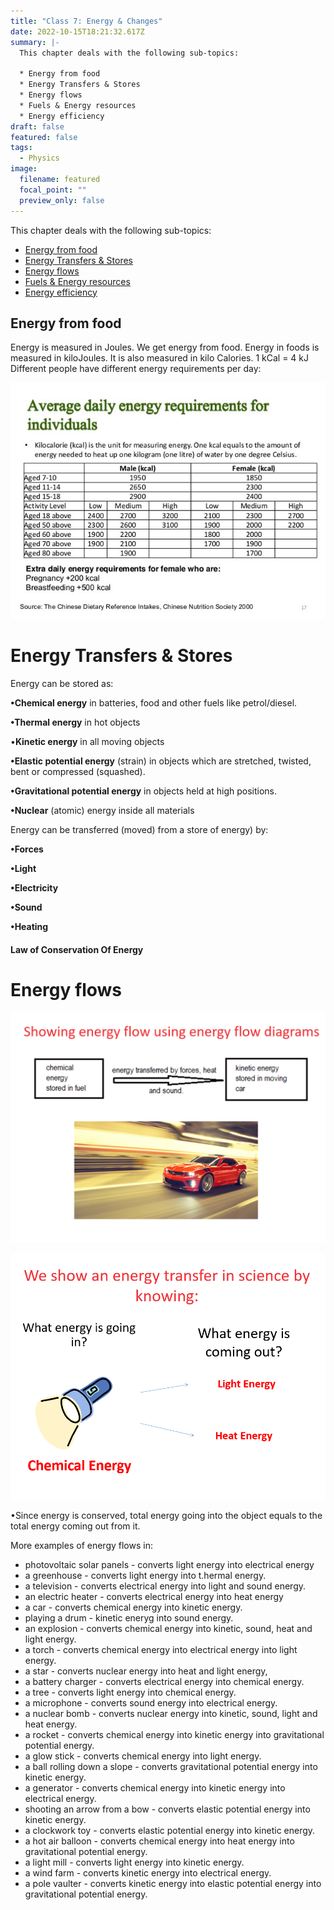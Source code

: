 ```yaml
---
title: "Class 7: Energy & Changes"
date: 2022-10-15T18:21:32.617Z
summary: |-
  T﻿his chapter deals with the following sub-topics:

  * E﻿nergy from food
  * E﻿nergy Transfers & Stores
  * E﻿nergy flows 
  * F﻿uels & Energy resources
  * E﻿nergy efficiency
draft: false
featured: false
tags:
  - Physics
image:
  filename: featured
  focal_point: ""
  preview_only: false
---
```

T﻿his chapter deals with the following sub-topics:

* [E﻿nergy from food](#Energyfromfood)
* [E﻿nergy Transfers & Stores](#EnergyTransfers&Stores)
* [E﻿nergy flows](#Energyflows)
* [F﻿uels & Energy resources](#Fuels&Energyresources)
* [E﻿nergy efficiency](#Energyefficiency)

## <a id="Energyfromfood"></a>Energy from food

Energy is measured in Joules. 
W﻿e get energy from food.
Energy in foods is measured in kiloJoules. It is also measured in kilo Calories. 
1 kCal = 4 kJ
Different people have different energy requirements per day:

![](energy-requirements-for-people.jpg)

# <a id="EnergyTransfers&Stores"></a> Energy Transfers & Stores

Energy can be stored as:

**•Chemical energy** in batteries, food and other fuels like petrol/diesel.

**•Thermal energy** in hot objects

•**Kinetic energy** in all moving objects

**•Elastic potential energy** (strain) in objects which are stretched, twisted, bent or compressed (squashed).

**•Gravitational potential energy** in objects held at high positions.

**•Nuclear** (atomic) energy inside all materials

Energy can be transferred (moved) from a store of energy) by:

**•Forces**

**•Light**

**•Electricity**

**•Sound**

**•Heating**

#### Law of Conservation Of Energy

# <a id="Energyflows"></a>Energy flows

![](energy-flow.png)

![](energy-flow-2.png)

<!--StartFragment-->

•Since energy is conserved, total energy going into the object equals to the total energy coming out from it.

<!--EndFragment-->

M﻿ore examples of energy flows in:

* photovoltaic solar panels - converts light energy into electrical energy
* a﻿ greenhouse - converts light energy into t.hermal energy.
* a﻿ television - converts electrical energy into light and sound energy.
* a﻿n electric heater - converts electrical energy into heat energy
* a﻿ car - converts chemical energy into kinetic energy. 
* p﻿laying a drum - kinetic eneryg into sound energy.
* a﻿n explosion - converts chemical energy into kinetic, sound, heat and light energy.
* a﻿ torch - converts chemical energy into electrical energy into light energy. 
* a﻿ star - converts nuclear energy into heat and light energy,
* a﻿ battery charger - converts electrical energy into chemical energy.
* a﻿ tree - converts light energy into chemical energy.
* a﻿ microphone - converts sound energy into electrical energy.
* a﻿ nuclear bomb - converts nuclear energy into kinetic, sound, light and heat energy.
* a﻿ rocket - converts chemical energy into kinetic energy into gravitational potential energy. 
* a glow stick - converts chemical energy into light energy.
* a﻿ ball rolling down a slope - converts gravitational potential energy into kinetic energy.
* a﻿ generator  ﻿- converts chemical energy into kinetic energy into electrical energy.
* s﻿hooting an arrow from a bow - converts elastic potential energy into kinetic energy.
* a﻿ clockwork toy - converts elastic potential energy into kinetic energy.
* a﻿ hot air balloon - converts chemical energy into heat energy into gravitational potential energy.
* a﻿ light mill - converts light energy into kinetic energy.
* a﻿ wind farm - converts kinetic energy into electrical energy.
* a﻿ pole vaulter - converts kinetic energy into elastic potential energy into gravitational potential energy.